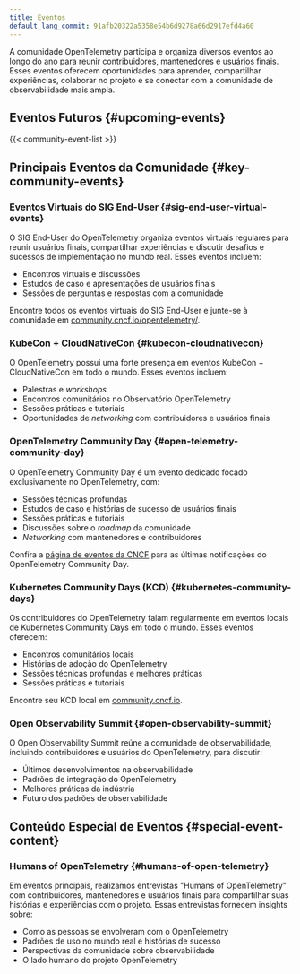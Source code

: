 ```yaml
---
title: Eventos
default_lang_commit: 91afb20322a5358e54b6d9278a66d2917efd4a60
---
```


A comunidade OpenTelemetry participa e organiza diversos eventos ao longo do ano
para reunir contribuidores, mantenedores e usuários finais. Esses eventos
oferecem oportunidades para aprender, compartilhar experiências, colaborar no
projeto e se conectar com a comunidade de observabilidade mais ampla.

## Eventos Futuros {#upcoming-events}

{{< community-event-list >}}

## Principais Eventos da Comunidade {#key-community-events}

### Eventos Virtuais do SIG End-User {#sig-end-user-virtual-events}

O SIG End-User do OpenTelemetry organiza eventos virtuais regulares para reunir
usuários finais, compartilhar experiências e discutir desafios e sucessos de
implementação no mundo real. Esses eventos incluem:

- Encontros virtuais e discussões
- Estudos de caso e apresentações de usuários finais
- Sessões de perguntas e respostas com a comunidade

Encontre todos os eventos virtuais do SIG End-User e junte-se à comunidade em
[community.cncf.io/opentelemetry/](https://community.cncf.io/opentelemetry/).

### KubeCon + CloudNativeCon {#kubecon-cloudnativecon}

O OpenTelemetry possui uma forte presença em eventos KubeCon + CloudNativeCon em
todo o mundo. Esses eventos incluem:

- Palestras e _workshops_
- Encontros comunitários no Observatório OpenTelemetry
- Sessões práticas e tutoriais
- Oportunidades de _networking_ com contribuidores e usuários finais

### OpenTelemetry Community Day {#open-telemetry-community-day}

O OpenTelemetry Community Day é um evento dedicado focado exclusivamente no
OpenTelemetry, com:

- Sessões técnicas profundas
- Estudos de caso e histórias de sucesso de usuários finais
- Sessões práticas e tutoriais
- Discussões sobre o _roadmap_ da comunidade
- _Networking_ com mantenedores e contribuidores

Confira a [página de eventos da CNCF](https://events.linuxfoundation.org/) para
as últimas notificações do OpenTelemetry Community Day.

### Kubernetes Community Days (KCD) {#kubernetes-community-days}

Os contribuidores do OpenTelemetry falam regularmente em eventos locais de
Kubernetes Community Days em todo o mundo. Esses eventos oferecem:

- Encontros comunitários locais
- Histórias de adoção do OpenTelemetry
- Sessões técnicas profundas e melhores práticas
- Sessões práticas e tutoriais

Encontre seu KCD local em [community.cncf.io](https://community.cncf.io/).

### Open Observability Summit {#open-observability-summit}

O Open Observability Summit reúne a comunidade de observabilidade, incluindo
contribuidores e usuários do OpenTelemetry, para discutir:

- Últimos desenvolvimentos na observabilidade
- Padrões de integração do OpenTelemetry
- Melhores práticas da indústria
- Futuro dos padrões de observabilidade

## Conteúdo Especial de Eventos {#special-event-content}

### Humans of OpenTelemetry {#humans-of-open-telemetry}

Em eventos principais, realizamos entrevistas "Humans of OpenTelemetry" com
contribuidores, mantenedores e usuários finais para compartilhar suas histórias
e experiências com o projeto. Essas entrevistas fornecem insights sobre:

- Como as pessoas se envolveram com o OpenTelemetry
- Padrões de uso no mundo real e histórias de sucesso
- Perspectivas da comunidade sobre observabilidade
- O lado humano do projeto OpenTelemetry
